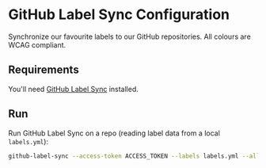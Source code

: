 # GitHub Label Sync Configuration
Synchronize our favourite labels to our GitHub repositories. All colours are WCAG compliant.

## Requirements
You'll need [GitHub Label Sync](https://github.com/Financial-Times/github-label-sync) installed.

## Run
Run GitHub Label Sync on a repo (reading label data from a local `labels.yml`):
```sh
github-label-sync --access-token ACCESS_TOKEN --labels labels.yml --allow-added-labels org/repository
```
